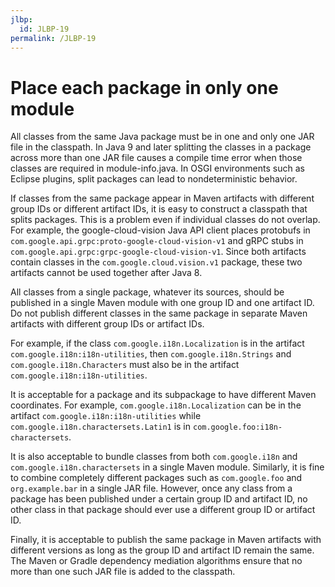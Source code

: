 ```yaml
---
jlbp:
  id: JLBP-19
permalink: /JLBP-19
---
```

# Place each package in only one module

All classes from the same Java package must be in one and only
one JAR file in the classpath.
In Java 9 and later splitting the classes in a package across
more than one JAR file causes a compile time error when those classes are
required in module-info.java.
In OSGI environments such as Eclipse plugins, split packages
can lead to nondeterministic behavior.

If classes from the same package appear in Maven artifacts
with different group IDs or different artifact IDs,
it is easy to construct a classpath that
splits packages. This is a problem even if individual classes
do not overlap. For example, the google-cloud-vision Java API client
places protobufs in `com.google.api.grpc:proto-google-cloud-vision-v1`
and gRPC stubs in `com.google.api.grpc:grpc-google-cloud-vision-v1`.
Since both artifacts contain classes in the `com.google.cloud.vision.v1` package,
these two artifacts cannot be used together after Java 8.

All classes from a single package, whatever its sources, should
be published in a single Maven module with one group ID and one artifact ID.
Do not publish different classes in the same package in separate
Maven artifacts with different group IDs or artifact IDs.

For example, if the class `com.google.i18n.Localization` is in the artifact
`com.google.i18n:i18n-utilities`, then `com.google.i18n.Strings`
and `com.google.i18n.Characters` must also be in the artifact
`com.google.i18n:i18n-utilities`.

It is acceptable for a package and its subpackage to have different Maven coordinates.
For example, `com.google.i18n.Localization` can be in the artifact
`com.google.i18n:i18n-utilities` while `com.google.i18n.charactersets.Latin1` is in
`com.google.foo:i18n-charactersets`.

It is also acceptable to bundle classes from both `com.google.i18n` and
`com.google.i18n.charactersets` in a single Maven module.
Similarly, it is fine to combine completely different packages such as
`com.google.foo` and `org.example.bar` in a single JAR file.
However, once any class from a package has been published under a certain
group ID and artifact ID, no other class in that package should ever use
a different group ID or artifact ID.

Finally, it is acceptable to publish the same package in Maven artifacts with
different versions as long as the group ID and artifact ID remain the same.
The Maven or Gradle dependency mediation algorithms ensure that no more than one
such JAR file is added to the classpath.
